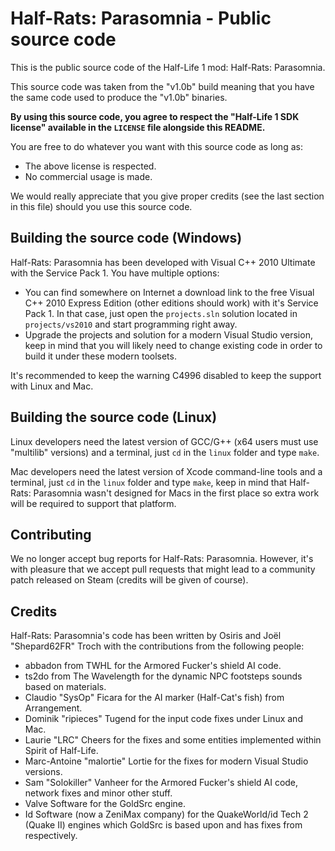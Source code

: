 # Half-Rats: Parasomnia - Public source code

This is the public source code of the Half-Life 1 mod: Half-Rats: Parasomnia.

This source code was taken from the "v1.0b" build meaning that you have the same code used to produce the "v1.0b" binaries.

**By using this source code, you agree to respect the "Half-Life 1 SDK license" available in the `LICENSE` file alongside this README.**

You are free to do whatever you want with this source code as long as:

- The above license is respected.
- No commercial usage is made.

We would really appreciate that you give proper credits (see the last section in this file) should you use this source code.

## Building the source code (Windows)

Half-Rats: Parasomnia has been developed with Visual C++ 2010 Ultimate with the Service Pack 1. You have multiple options:

- You can find somewhere on Internet a download link to the free Visual C++ 2010 Express Edition (other editions should work) with it's Service Pack 1. In that case, just open the `projects.sln` solution located in `projects/vs2010` and start programming right away.
- Upgrade the projects and solution for a modern Visual Studio version, keep in mind that you will likely need to change existing code in order to build it under these modern toolsets.

It's recommended to keep the warning C4996 disabled to keep the support with Linux and Mac.

## Building the source code (Linux)

Linux developers need the latest version of GCC/G++ (x64 users must use "multilib" versions) and a terminal, just `cd` in the `linux` folder and type `make`.

Mac developers need the latest version of Xcode command-line tools and a terminal, just `cd` in the `linux` folder and type `make`, keep in mind that Half-Rats: Parasomnia wasn't designed for Macs in the first place so extra work will be required to support that platform.

## Contributing

We no longer accept bug reports for Half-Rats: Parasomnia. However, it's with pleasure that we accept pull requests that might lead to a community patch released on Steam (credits will be given of course).

## Credits

Half-Rats: Parasomnia's code has been written by Osiris and Joël "Shepard62FR" Troch with the contributions from the following people:

- abbadon from TWHL for the Armored Fucker's shield AI code.
- ts2do from The Wavelength for the dynamic NPC footsteps sounds based on materials.
- Claudio "SysOp" Ficara for the AI marker (Half-Cat's fish) from Arrangement.
- Dominik "ripieces" Tugend for the input code fixes under Linux and Mac.
- Laurie "LRC" Cheers for the fixes and some entities implemented within Spirit of Half-Life.
- Marc-Antoine "malortie" Lortie for the fixes for modern Visual Studio versions.
- Sam "Solokiller" Vanheer for the Armored Fucker's shield AI code, network fixes and minor other stuff.
- Valve Software for the GoldSrc engine.
- Id Software (now a ZeniMax company) for the QuakeWorld/id Tech 2 (Quake II) engines which GoldSrc is based upon and has fixes from respectively.
